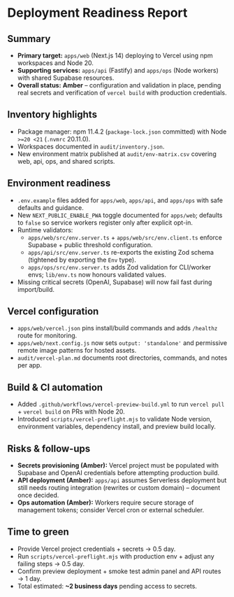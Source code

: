 # Deployment Readiness Report

## Summary
- **Primary target:** `apps/web` (Next.js 14) deploying to Vercel using npm workspaces and Node 20.
- **Supporting services:** `apps/api` (Fastify) and `apps/ops` (Node workers) with shared Supabase resources.
- **Overall status:** **Amber** – configuration and validation in place, pending real secrets and verification of `vercel build` with production credentials.

## Inventory highlights
- Package manager: npm 11.4.2 (`package-lock.json` committed) with Node `>=20 <21` (`.nvmrc` 20.11.0).
- Workspaces documented in `audit/inventory.json`.
- New environment matrix published at `audit/env-matrix.csv` covering web, api, ops, and shared scripts.

## Environment readiness
- `.env.example` files added for `apps/web`, `apps/api`, and `apps/ops` with safe defaults and guidance.
- New `NEXT_PUBLIC_ENABLE_PWA` toggle documented for `apps/web`; defaults to `false` so service workers register only after
  explicit opt-in.
- Runtime validators:
  - `apps/web/src/env.server.ts` + `apps/web/src/env.client.ts` enforce Supabase + public threshold configuration.
  - `apps/api/src/env.server.ts` re-exports the existing Zod schema (tightened by exporting the `Env` type).
  - `apps/ops/src/env.server.ts` adds Zod validation for CLI/worker envs; `lib/env.ts` now honours validated values.
- Missing critical secrets (OpenAI, Supabase) will now fail fast during import/build.

## Vercel configuration
- `apps/web/vercel.json` pins install/build commands and adds `/healthz` route for monitoring.
- `apps/web/next.config.js` now sets `output: 'standalone'` and permissive remote image patterns for hosted assets.
- `audit/vercel-plan.md` documents root directories, commands, and notes per app.

## Build & CI automation
- Added `.github/workflows/vercel-preview-build.yml` to run `vercel pull` + `vercel build` on PRs with Node 20.
- Introduced `scripts/vercel-preflight.mjs` to validate Node version, environment variables, dependency install, and preview build locally.

## Risks & follow-ups
- **Secrets provisioning (Amber):** Vercel project must be populated with Supabase and OpenAI credentials before attempting production build.
- **API deployment (Amber):** `apps/api` assumes Serverless deployment but still needs routing integration (rewrites or custom domain) – document once decided.
- **Ops automation (Amber):** Workers require secure storage of management tokens; consider Vercel cron or external scheduler.

## Time to green
- Provide Vercel project credentials + secrets → 0.5 day.
- Run `scripts/vercel-preflight.mjs` with production env + adjust any failing steps → 0.5 day.
- Confirm preview deployment + smoke test admin panel and API routes → 1 day.
- Total estimated: **~2 business days** pending access to secrets.
